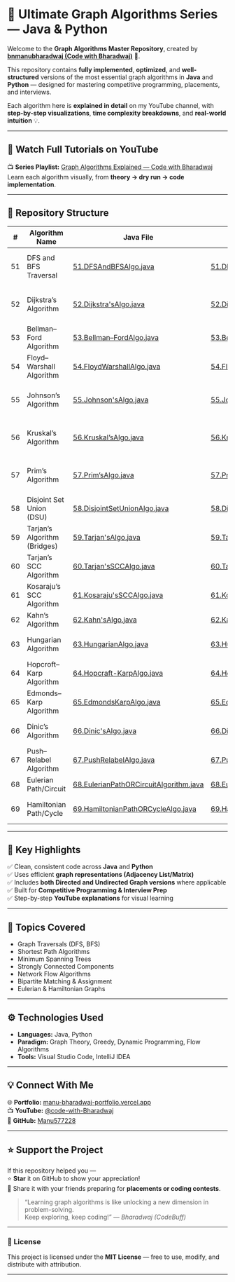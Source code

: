 <!-- ------------------------------------------------------------ -->
<!--   ( The Authentic CodeBuff Series )  
 ___ _                      _              _ 
 | _ ) |_  __ _ _ _ __ _ __| |_ __ ____ _ (_)
 | _ \ ' \/ _` | '_/ _` / _` \ V  V / _` || |
 |___/_||_\__,_|_| \__,_\__,_|\_/\_/\__,_|/ |
                                        |__/ 
-->
<!-- ------------------------------------------------------------ -->
<!--    Youtube: https://youtube.com/@code-with-Bharadwaj          -->
<!--    Github : https://github.com/Manu577228                     -->
<!--    Portfolio : https://manu-bharadwaj-portfolio.vercel.app/   -->
<!-- ------------------------------------------------------------ -->

# 🚀 Ultimate Graph Algorithms Series — Java & Python  

Welcome to the **Graph Algorithms Master Repository**, created by [**bnmanubharadwaj (Code with Bharadwaj)**](https://youtube.com/@code-with-Bharadwaj) 🧠.  

This repository contains **fully implemented**, **optimized**, and **well-structured** versions of the most essential graph algorithms in **Java** and **Python** — designed for mastering competitive programming, placements, and interviews.  

Each algorithm here is **explained in detail** on my YouTube channel, with **step-by-step visualizations**, **time complexity breakdowns**, and **real-world intuition** 💡.  

---

## 🎥 Watch Full Tutorials on YouTube  
📺 **Series Playlist:** [Graph Algorithms Explained — Code with Bharadwaj](https://youtube.com/@code-with-Bharadwaj)  
Learn each algorithm visually, from **theory → dry run → code implementation**.

---

## 🧭 Repository Structure  

| #  | Algorithm Name | Java File | Python File | Description |
|----|----------------|------------|--------------|--------------|
| 51 | DFS and BFS Traversal | [51.DFSAndBFSAlgo.java](./51.DFSAndBFSAlgo.java) | [51.DFSAndBFSAlgo.py](./51.DFSAndBFSAlgo.py) | Depth-First Search & Breadth-First Search |
| 52 | Dijkstra’s Algorithm | [52.Dijkstra'sAlgo.java](./52.Dijkstra'sAlgo.java) | [52.Dijkstra'sAlgo.py](./52.Dijkstra'sAlgo.py) | Shortest Path in Weighted Graph |
| 53 | Bellman–Ford Algorithm | [53.Bellman–FordAlgo.java](./53.Bellman–FordAlgo.java) | [53.Bellman–FordAlgo.py](./53.Bellman–FordAlgo.py) | Handles Negative Weights |
| 54 | Floyd–Warshall Algorithm | [54.FloydWarshallAlgo.java](./54.FloydWarshallAlgo.java) | [54.FloydWarshallAlgo.py](./54.FloydWarshallAlgo.py) | All-Pairs Shortest Paths |
| 55 | Johnson’s Algorithm | [55.Johnson'sAlgo.java](./55.Johnson'sAlgo.java) | [55.Johnson'sAlgo.py](./55.Johnson'sAlgo.py) | Reweighted Graph Shortest Paths |
| 56 | Kruskal’s Algorithm | [56.Kruskal’sAlgo.java](./56.Kruskal’sAlgo.java) | [56.Kruskal’sAlgo.py](./56.Kruskal’sAlgo.py) | Minimum Spanning Tree (Disjoint Set) |
| 57 | Prim’s Algorithm | [57.Prim’sAlgo.java](./57.Prim’sAlgo.java) | [57.Prim’sAlgo.py](./57.Prim’sAlgo.py) | Minimum Spanning Tree (Greedy) |
| 58 | Disjoint Set Union (DSU) | [58.DisjointSetUnionAlgo.java](./58.DisjointSetUnionAlgo.java) | [58.DisjointSetUnionAlgo.py](./58.DisjointSetUnionAlgo.py) | Union-Find with Path Compression |
| 59 | Tarjan’s Algorithm (Bridges) | [59.Tarjan'sAlgo.java](./59.Tarjan'sAlgo.java) | [59.Tarjan'sAlgo.py](./59.Tarjan'sAlgo.py) | Bridge-Finding in Graphs |
| 60 | Tarjan’s SCC Algorithm | [60.Tarjan'sSCCAlgo.java](./60.Tarjan'sSCCAlgo.java) | [60.Tarjan'sSCCAlgo.py](./60.Tarjan'sSCCAlgo.py) | Strongly Connected Components |
| 61 | Kosaraju’s SCC Algorithm | [61.Kosaraju'sSCCAlgo.java](./61.Kosaraju'sSCCAlgo.java) | [61.Kosaraju'sSCCAlgo.py](./61.Kosaraju'sSCCAlgo.py) | SCC using Two DFS Passes |
| 62 | Kahn’s Algorithm | [62.Kahn'sAlgo.java](./62.Kahn'sAlgo.java) | [62.Kahn'sAlgo.py](./62.Kahn'sAlgo.py) | Topological Sorting |
| 63 | Hungarian Algorithm | [63.HungarianAlgo.java](./63.HungarianAlgo.java) | [63.HungarianAlgo.py](./63.HungarianAlgo.py) | Assignment Problem Solver |
| 64 | Hopcroft–Karp Algorithm | [64.Hopcraft-KarpAlgo.java](./64.Hopcraft-KarpAlgo.java) | [64.Hopcraft-KarpAlgo.py](./64.Hopcraft-KarpAlgo.py) | Maximum Bipartite Matching |
| 65 | Edmonds–Karp Algorithm | [65.EdmondsKarpAlgo.java](./65.EdmondsKarpAlgo.java) | [65.EdmondsKarpAlgo.py](./65.EdmondsKarpAlgo.py) | Max Flow using BFS |
| 66 | Dinic’s Algorithm | [66.Dinic'sAlgo.java](./66.Dinic'sAlgo.java) | [66.Dinic'sAlgo.py](./66.Dinic'sAlgo.py) | Fast Max Flow Algorithm |
| 67 | Push–Relabel Algorithm | [67.PushRelabelAlgo.java](./67.PushRelabelAlgo.java) | [67.PushRelabelAlgo.py](./67.PushRelabelAlgo.py) | Advanced Max Flow |
| 68 | Eulerian Path/Circuit | [68.EulerianPathORCircuitAlgorithm.java](./68.EulerianPathORCircuitAlgorithm.java) | [68.EulerianPathORCircuitAlgorithm.py](./68.EulerianPathORCircuitAlgorithm.py) | Hierholzer’s Algorithm |
| 69 | Hamiltonian Path/Cycle | [69.HamiltonianPathORCycleAlgo.java](./69.HamiltonianPathORCycleAlgo.java) | [69.HamiltonianPathORCycleAlgo.py](./69.HamiltonianPathORCycleAlgo.py) | Backtracking Based Path Search |

---

## 🧩 Key Highlights  

✅ Clean, consistent code across **Java** and **Python**  
✅ Uses efficient **graph representations (Adjacency List/Matrix)**  
✅ Includes **both Directed and Undirected Graph versions** where applicable  
✅ Built for **Competitive Programming & Interview Prep**  
✅ Step-by-step **YouTube explanations** for visual learning  

---

## 🧠 Topics Covered  

- Graph Traversals (DFS, BFS)  
- Shortest Path Algorithms  
- Minimum Spanning Trees  
- Strongly Connected Components  
- Network Flow Algorithms  
- Bipartite Matching & Assignment  
- Eulerian & Hamiltonian Graphs  

---

## ⚙️ Technologies Used  
- **Languages:** Java, Python  
- **Paradigm:** Graph Theory, Greedy, Dynamic Programming, Flow Algorithms  
- **Tools:** Visual Studio Code, IntelliJ IDEA  

---

## 💡 Connect With Me  

🌐 **Portfolio:** [manu-bharadwaj-portfolio.vercel.app](https://manu-bharadwaj-portfolio.vercel.app/portfolio)  
📺 **YouTube:** [@code-with-Bharadwaj](https://youtube.com/@code-with-Bharadwaj)  
🐙 **GitHub:** [Manu577228](https://github.com/Manu577228)  

---

## ⭐ Support the Project  

If this repository helped you —  
⭐ **Star** it on GitHub to show your appreciation!  
📢 Share it with your friends preparing for **placements or coding contests**.  

> “Learning graph algorithms is like unlocking a new dimension in problem-solving.  
> Keep exploring, keep coding!” — *Bharadwaj (CodeBuff)*  

---

### 🏁 License  
This project is licensed under the **MIT License** — free to use, modify, and distribute with attribution.  

---
